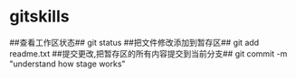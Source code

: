 # gitskills
##查看工作区状态##
git status
##把文件修改添加到暂存区##
git add readme.txt
##提交更改,把暂存区的所有内容提交到当前分支##
git commit -m "understand how stage works"

